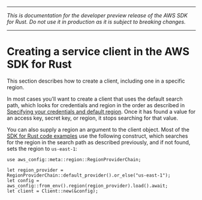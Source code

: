 --------

 *This is documentation for the developer preview release of the AWS SDK for Rust\. Do not use it in production as it is subject to breaking changes\.* 

--------

# Creating a service client in the AWS SDK for Rust<a name="client"></a>

This section describes how to create a client, including one in a specific region\.

In most cases you'll want to create a client that uses the default search path, which looks for credentials and region in the order as described in [Specifying your credentials and default region](credentials.md)\. Once it has found a value for an access key, secret key, or region, it stops searching for that value\.

You can also supply a region an argument to the client object\. Most of the [SDK for Rust code examples](rust_code_examples.md) use the following construct, which searches for the region in the search path as described previously, and if not found, sets the region to `us-east-1`:

```
use aws_config::meta::region::RegionProviderChain;
    
let region_provider = RegionProviderChain::default_provider().or_else("us-east-1");
let config = aws_config::from_env().region(region_provider).load().await;
let client = Client::new(&config);
```
